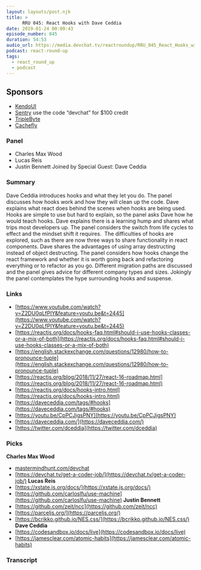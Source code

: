 ```yaml
---
layout: layouts/post.njk
title: >
      RRU 045: React Hooks with Dave Ceddia
date: 2019-01-24 00:09:43
episode_number: 045
duration: 54:53
audio_url: https://media.devchat.tv/reactroundup/RRU_045_React_Hooks_with_Dave_Ceddia.mp3
podcast: react-round-up
tags: 
  - react_round_up
  - podcast
---
```


## **Sponsors**

- [KendoUI](https://www.telerik.com/kendo-ui?utm_medium=social-paid&utm_source=devchattv&utm_campaign=kendo-ui-awareness-jsjabber)
- [Sentry](http://sentry.io/) use the code “devchat” for $100 credit
- [TripleByte](https://triplebyte.com/react)
- [Cachefly](https://www.cachefly.com/)

### **Panel**

- Charles Max Wood
- Lucas Reis
- Justin Bennett
Joined by Special Guest: Dave Ceddia
### **Summary**
Dave Ceddia introduces hooks and what they let you do. The panel discusses how hooks work and how they will clean up the code. Dave explains what react does behind the scenes when hooks are being used. Hooks are simple to use but hard to explain, so the panel asks Dave how he would teach hooks. Dave explains there is a learning hump and shares what trips most developers up. The panel considers the switch from life cycles to effect and the mindset shift it requires. &nbsp;The difficulties of hooks are explored, such as there are now three ways to share functionality in react components. Dave shares the advantages of using array destructing instead of object destructing. The panel considers how hooks change the react framework and whether it is worth going back and refactoring everything or to refactor as you go. Different migration paths are discussed and the panel gives advice for different company types and sizes. Jokingly the panel contemplates the hype surrounding hooks and suspense. 
### **Links**

- [https://www.youtube.com/watch?v=Z2DU0qLfPIY&feature=youtu.be&t=2445](https://www.youtube.com/watch?v=Z2DU0qLfPIY&feature=youtu.be&t=2445)
- [https://reactjs.org/docs/hooks-faq.html#should-i-use-hooks-classes-or-a-mix-of-both](https://reactjs.org/docs/hooks-faq.html#should-i-use-hooks-classes-or-a-mix-of-both)
- [https://english.stackexchange.com/questions/12980/how-to-pronounce-tuple](https://english.stackexchange.com/questions/12980/how-to-pronounce-tuple)
- [https://reactjs.org/blog/2018/11/27/react-16-roadmap.html](https://reactjs.org/blog/2018/11/27/react-16-roadmap.html)
- [https://reactjs.org/docs/hooks-intro.html](https://reactjs.org/docs/hooks-intro.html)
- [https://daveceddia.com/tags/#hooks](https://daveceddia.com/tags/#hooks)
- [https://youtu.be/CpPCJigsPNY](https://youtu.be/CpPCJigsPNY)
- [https://daveceddia.com/](https://daveceddia.com/)
- [https://twitter.com/dceddia](https://twitter.com/dceddia)

### **Picks** 
**Charles Max Wood**
- [mastermindhunt.com/devchat](http://mastermindhunt.com/devchat)
- [https://devchat.tv/get-a-coder-job/](https://devchat.tv/get-a-coder-job/)
**Lucas Reis**
- [https://xstate.js.org/docs/](https://xstate.js.org/docs/)
- [https://github.com/carloslfu/use-machine](https://github.com/carloslfu/use-machine)
**Justin Bennett**
- [https://github.com/zeit/ncc](https://github.com/zeit/ncc)
- [https://parceljs.org/](https://parceljs.org/)
- [https://bcrikko.github.io/NES.css/](https://bcrikko.github.io/NES.css/)
**Dave Ceddia**
- [https://codesandbox.io/docs/live](https://codesandbox.io/docs/live)
- [https://jamesclear.com/atomic-habits](https://jamesclear.com/atomic-habits)


### Transcript


